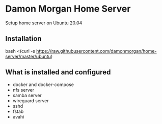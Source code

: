 Damon Morgan Home Server
========================

Setup home server on Ubuntu 20.04

Installation
------------

  bash <(curl -s https://raw.githubusercontent.com/damonmorgan/home-server/master/ubuntu)

What is installed and configured
-----------------

* docker and docker-compose
* nfs server
* samba server
* wireguard server
* sshd
* fstab
* avahi
